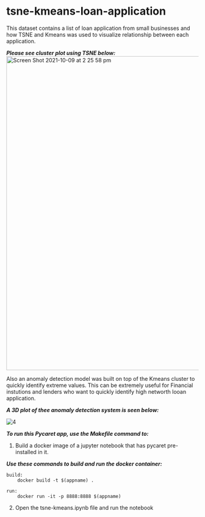 # tsne-kmeans-loan-application
This dataset contains a list of loan application from small businesses and how TSNE and Kmeans was used to visualize relationship between each application.

***Please see cluster plot using TSNE below:***
<img width="823" alt="Screen Shot 2021-10-09 at 2 25 58 pm" src="https://user-images.githubusercontent.com/32384910/136642570-573a7eae-2c56-492f-a2ac-cdc8781cb2ff.png">

Also an anomaly detection model was built on top of the Kmeans cluster to quickly identify extreme values. This can be extremely useful for Financial instutions and lenders who want to quickly identify high networth looan application. 

***A 3D plot of thee anomaly detection system is seen below:***

![4](https://user-images.githubusercontent.com/32384910/141665751-30800d67-8e07-4614-9e06-642b7da3b731.png)

***To run this Pycaret app, use the Makefile command to:***

1. Build a docker image of a jupyter notebook that has pycaret pre-installed in it.

***Use these commands to build and run the docker container:***

```
build:
	docker build -t $(appname) .
		
run:
	docker run -it -p 8888:8888 $(appname)
```

2. Open the tsne-kmeans.ipynb file and run the notebook

